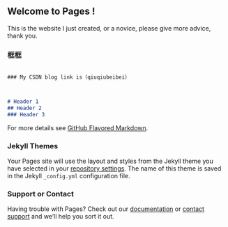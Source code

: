 ## Welcome to Pages !
This is the website I just created, or a novice, please give more advice, thank you.

### 框框


```

### My CSDN blog link is（qiuqiubeibei）
```

```markdown


# Header 1
## Header 2
### Header 3

```
For more details see [GitHub Flavored Markdown](https://guides.github.com/features/mastering-markdown/).

### Jekyll Themes

Your Pages site will use the layout and styles from the Jekyll theme you have selected in your [repository settings](https://github.com/qiuqiubeibei/Qiuqiubeibei.githup.io/settings). The name of this theme is saved in the Jekyll `_config.yml` configuration file.

### Support or Contact

Having trouble with Pages? Check out our [documentation](https://help.github.com/categories/github-pages-basics/) or [contact support](https://github.com/contact) and we’ll help you sort it out.
